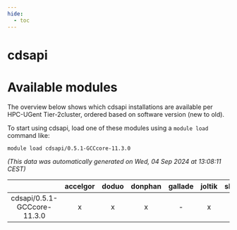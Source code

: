 ```yaml
---
hide:
  - toc
---
```


cdsapi
======

# Available modules


The overview below shows which cdsapi installations are available per HPC-UGent Tier-2cluster, ordered based on software version (new to old).

To start using cdsapi, load one of these modules using a `module load` command like:

```shell
module load cdsapi/0.5.1-GCCcore-11.3.0
```

*(This data was automatically generated on Wed, 04 Sep 2024 at 13:08:11 CEST)*  

| |accelgor|doduo|donphan|gallade|joltik|shinx|skitty|
| :---: | :---: | :---: | :---: | :---: | :---: | :---: | :---: |
|cdsapi/0.5.1-GCCcore-11.3.0|x|x|x|-|x|-|x|
